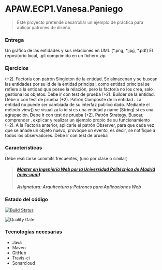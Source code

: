 # APAW.ECP1.Vanesa.Paniego
> Este proyecto pretende desarrollar un ejemplo de práctica para aplicar patrones de diseño.

### Entrega
Un gráfico de las entidades y sus relaciones en UML (*.png, *.jpg, *.pdf)
El repositorio local,  .git comprimido en un fichero zip

### Ejercicios
(+2). Factoría con patrón Singleton de la entidad. Se almacenan y se buscan las entidades por su id de la entidad principal, como entidad principal se refiere a la entidad que posee la relación, pero la factoría no los crea, solo gestiona los objetos. Debe ir con test de prueba
(+2). Builder de la entidad. Debe ir con test de prueba
(+2). Patrón Composite de la entidad . La entidad no puede ser cambiada de su interfaz publico dado. Mediante el método view() se visualiza la id si es una entidad y name (String) si es una agrupación. Debe ir con test de prueba
(+2). Patrón Strategy. Buscar, comprender , explicar y realizar un ejemplo propio de su funcionamiento
(+2). A la Factoría anterior,  aplicarle el patrón Observer, para que cada vez que se añade un objeto nuevo, provoque un evento, es decir, se notifique a todos los observadores.  Debe ir con test de prueba

### Características
Debe realizarse commits frecuentes, (uno por clase o similar)

> ##### [Máster en Ingeniería Web por la Universidad Politécnica de Madrid (miw-upm)](http://miw.etsisi.upm.es)
> ##### Asignatura: *Arquitectura y Patrones para Aplicaciones Web*

### Estado del código

[![Build Status](https://travis-ci.org/vpaniego/APAW.ECP1.PD.Vanesa.Paniego.svg?branch=develop)](https://travis-ci.org/vpaniego/APAW.ECP1.PD.Vanesa.Paniego)

![Quality Gate](https://sonarcloud.io/dashboard?id=es.upm.miw%3AAPAW.ECP1.PD.Vanesa.Paniego&metric=alert_status)


### Tecnologías necesarias
* Java
* Maven
* GitHub
* Travis-ci
* Sonarcloud
